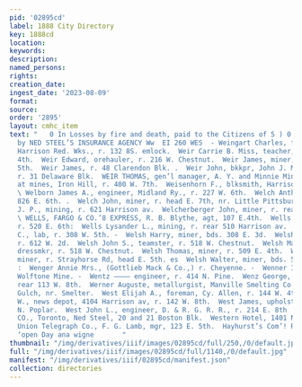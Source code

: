 ```yaml
---
pid: '02895cd'
label: 1888 City Directory
key: 1888cd
location: 
keywords: 
description: 
named_persons: 
rights: 
creation_date: 
ingest_date: '2023-08-09'
format: 
source: 
order: '2895'
layout: cmhc_item
text: "   0 In Losses by fire and death, paid to the Citizens of 5 ) 0 0 Leadville
  by NED STEEL’S INSURANCE AGENCY Ww  EI 260 WES  - Weingart Charles, furnace boss,
  Harrison Red. Wks., r. 132 8S. emlock.  Weir Carrie B. Miss, teacher, r. 310 E.
  4th.  Weir Edward, orehauler, r. 216 W. Chestnut.  Weir James, miner, r. 409 E.
  5th.  Weir James, r. 48 Clarendon Blk. .  Weir John, bkkpr, John J. M. McRobbie,
  r. 31 Delaware Blk.  WEIR THOMAS, gen’l manager, A. Y. and Minnie Mines, office,
  at mines, Iron Hill, r. 400 W. 7th.  Weisenhorn F., blksmith, Harrison Red. Wks.
  \ Welborn James A., engineer, Midland Ry., r. 227 W. 6th.  Welch Anthony E., grocer,
  826 E. 6th. .  Welch John, miner, r. head E. 7th, nr. Little Pittsburg Mine. .  Welch
  J. P., mining, r. 621 Harrison av.  Welcherberger John, miner, r. rear 118 Oak.
  \ WELLS, FARGO & CO.’8 EXPRESS, R. B. Blythe, agt, 107 E.4th.  Wells John, miner,
  r. 520 E. 6th:  Wells Lysander L., mining, r. rear 510 Harrison av.  Welsh George
  C., lab, r. 308 W. 5th. -  Welsh Harry, miner, bds. 308 E. 3d.  Welsh John A., contractor,
  r. 612 W. 2d.  Welsh John S., teamster, r. 518 W. Chestnut.  Welsh Maggie Miss,
  dressmkr, r. 518 W. Chestnut.  Welsh Thomas, miner, r. 509 E. 4th.  Welsh Thomas,
  miner, r. Strayhorse Rd, head E. 5th. es  Welsh Walter, miner, bds. 509 E. 4th.
  :  Wenger Annie Mrs., (Gottlieb Mack & Co.,) r. Cheyenne. -  Wenner Ira, miner,
  Wolftone Mine. -  Wentz ———— engineer, r. 414 N. Pine.  Wenz George, blksmith, r.
  rear 113 W. 8th.  Werner Auguste, metallurgist, Manville Smelting Co., r. Big Evans
  Gulch, nr. Smelter.  West Elijah A., foreman, Cy. Allen, r. 144 W. 4th.  West George
  W., news depot, 4104 Harrison av, r. 142 W. 8th.  West James, upholsterer, r. 1407
  N. Poplar.  West John L., engineer, D. & R. G. R. R., r. 214 E. 8th  WESTERN ASSURANCE
  CO., Toronto, Ned Steel, 20 and 21 Boston Blk.  Western Hotel, 1401 N. Poplar.  Western
  Union Telegraph Co., F. G. Lamb, mgr, 123 E. 5th.  Hayhurst’s Com’! Restaurant,
  ‘open Day ana wigne       "
thumbnail: "/img/derivatives/iiif/images/02895cd/full/250,/0/default.jpg"
full: "/img/derivatives/iiif/images/02895cd/full/1140,/0/default.jpg"
manifest: "/img/derivatives/iiif/02895cd/manifest.json"
collection: directories
---
```

